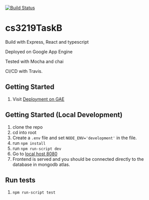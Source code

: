 [![Build Status](https://travis-ci.com/EugeneTeu/cs3219TaskB.svg?branch=master)](https://travis-ci.com/EugeneTeu/cs3219TaskB)

# cs3219TaskB

Build with Express, React and typescript

Deployed on Google App Engine

Tested with Mocha and chai

CI/CD with Travis.

## Getting Started

1. Visit [Deployment on GAE](https://cs3219-rest-api-eugene.et.r.appspot.com/)

## Getting Started (Local Development)

1. clone the repo
1. cd into root
1. Create a `.env` file and set `NODE_ENV='development'` in the file.
1. run `npm install`
1. run `npm run-script dev`
1. Go to [local host 8080](http://localhost:8080/)
1. Frontend is served and you should be connected directly to the database in mongodb atlas.

## Run tests

1. `npm run-script test`
